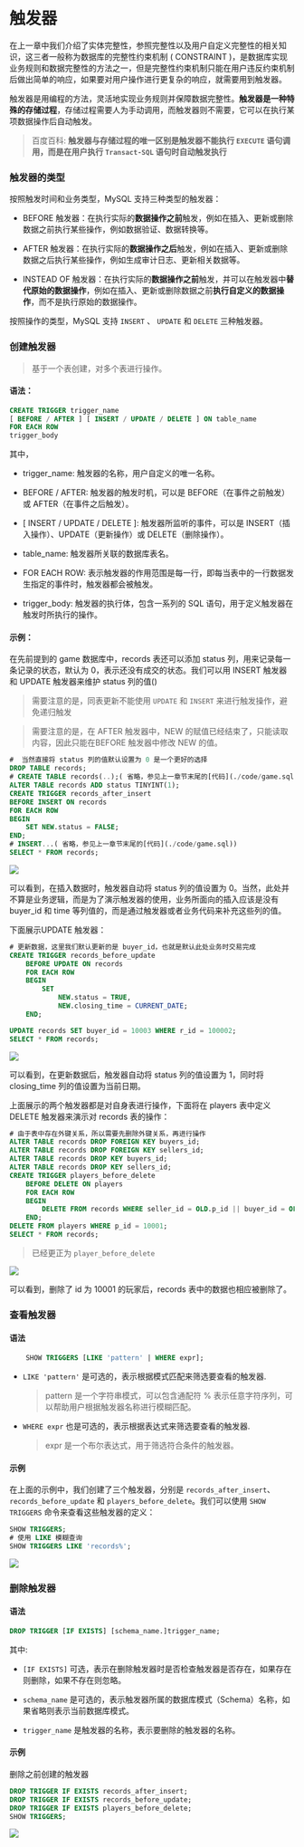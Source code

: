 # **触发器**

在上一章中我们介绍了实体完整性，参照完整性以及用户自定义完整性的相关知识，这三者一般称为数据库的完整性约束机制 ( CONSTRAINT )，是数据库实现业务规则和数据完整性的方法之一，但是完整性约束机制只能在用户违反约束机制后做出简单的响应，如果要对用户操作进行更复杂的响应，就需要用到触发器。

触发器是用编程的方法，灵活地实现业务规则并保障数据完整性。**触发器是一种特殊的存储过程**，存储过程需要人为手动调用，而触发器则不需要，它可以在执行某项数据操作后自动触发。

> 百度百科: **触发器与存储过程的唯一区别是触发器不能执行 `EXECUTE` 语句调用，而是在用户执行 `Transact-SQL` 语句时自动触发执行**

### 触发器的类型

按照触发时间和业务类型，MySQL 支持三种类型的触发器：

+ BEFORE 触发器：在执行实际的**数据操作之前**触发，例如在插入、更新或删除数据之前执行某些操作，例如数据验证、数据转换等。

+ AFTER 触发器：在执行实际的**数据操作之后**触发，例如在插入、更新或删除数据之后执行某些操作，例如生成审计日志、更新相关数据等。

+ INSTEAD OF 触发器：在执行实际的**数据操作之前**触发，并可以在触发器中**替代原始的数据操作**，例如在插入、更新或删除数据之前**执行自定义的数据操作**，而不是执行原始的数据操作。

按照操作的类型，MySQL 支持 `INSERT` 、 `UPDATE` 和 `DELETE` 三种触发器。

### 创建触发器

> 基于一个表创建，对多个表进行操作。

#### 语法：

```sql
CREATE TRIGGER trigger_name
[ BEFORE / AFTER ] [ INSERT / UPDATE / DELETE ] ON table_name
FOR EACH ROW
trigger_body
```

其中，

+ trigger_name: 触发器的名称，用户自定义的唯一名称。

+ BEFORE / AFTER: 触发器的触发时机，可以是 BEFORE（在事件之前触发）或 AFTER（在事件之后触发）。

+ [ INSERT / UPDATE / DELETE ]: 触发器所监听的事件，可以是 INSERT（插入操作）、UPDATE（更新操作）或 DELETE（删除操作）。

+ table_name: 触发器所关联的数据库表名。

+ FOR EACH ROW: 表示触发器的作用范围是每一行，即每当表中的一行数据发生指定的事件时，触发器都会被触发。

+ trigger_body: 触发器的执行体，包含一系列的 SQL 语句，用于定义触发器在触发时所执行的操作。

#### 示例：

在先前提到的 game 数据库中，records 表还可以添加 status 列，用来记录每一条记录的状态，默认为 0，表示还没有成交的状态。我们可以用 INSERT 触发器和 UPDATE 触发器来维护 status 列的值()

> 需要注意的是，同表更新不能使用 `UPDATE` 和 `INSERT` 来进行触发操作，避免递归触发

> 需要注意的是，在 AFTER 触发器中，NEW 的赋值已经结束了，只能读取内容，因此只能在BEFORE 触发器中修改 NEW 的值。

```sql
#  当然直接将 status 列的值默认设置为 0 是一个更好的选择
DROP TABLE records;
# CREATE TABLE records(..);( 省略，参见上一章节末尾的[代码](./code/game.sql))
ALTER TABLE records ADD status TINYINT(1);
CREATE TRIGGER records_after_insert
BEFORE INSERT ON records
FOR EACH ROW
BEGIN
    SET NEW.status = FALSE;
END;
# INSERT...( 省略，参见上一章节末尾的[代码](./code/game.sql))
SELECT * FROM records;
```

![](./img/4-3-1.png)

可以看到，在插入数据时，触发器自动将 status 列的值设置为 0。当然，此处并不算是业务逻辑，而是为了演示触发器的使用，业务所面向的插入应该是没有 buyer_id 和 time 等列值的，而是通过触发器或者业务代码来补充这些列的值。

下面展示UPDATE 触发器：

```sql
# 更新数据，这里我们默认更新的是 buyer_id，也就是默认此处业务时交易完成
CREATE TRIGGER records_before_update
    BEFORE UPDATE ON records
    FOR EACH ROW
    BEGIN
        SET
            NEW.status = TRUE,
            NEW.closing_time = CURRENT_DATE;
    END;

UPDATE records SET buyer_id = 10003 WHERE r_id = 100002;
SELECT * FROM records;
```

![](./img/4-3-2.png)

可以看到，在更新数据后，触发器自动将 status 列的值设置为 1，同时将 closing_time 列的值设置为当前日期。

上面展示的两个触发器都是对自身表进行操作，下面将在 players 表中定义 DELETE 触发器来演示对 records 表的操作：

```sql
# 由于表中存在外键关系，所以需要先删除外键关系，再进行操作
ALTER TABLE records DROP FOREIGN KEY buyers_id;
ALTER TABLE records DROP FOREIGN KEY sellers_id;
ALTER TABLE records DROP KEY buyers_id;
ALTER TABLE records DROP KEY sellers_id;
CREATE TRIGGER players_before_delete
    BEFORE DELETE ON players
    FOR EACH ROW
    BEGIN
        DELETE FROM records WHERE seller_id = OLD.p_id || buyer_id = OLD.p_id;
    END;
DELETE FROM players WHERE p_id = 10001;
SELECT * FROM records;
```

> 已经更正为 `player_before_delete`

![ ](./img/4-3-3.png)

可以看到，删除了 id 为 10001 的玩家后，records 表中的数据也相应被删除了。

### 查看触发器

#### 语法

```sql
    SHOW TRIGGERS [LIKE 'pattern' | WHERE expr];
```

+ `LIKE 'pattern'` 是可选的，表示根据模式匹配来筛选要查看的触发器.

    > pattern 是一个字符串模式，可以包含通配符 % 表示任意字符序列，可以帮助用户根据触发器名称进行模糊匹配。

+ `WHERE expr` 也是可选的，表示根据表达式来筛选要查看的触发器.

    > expr 是一个布尔表达式，用于筛选符合条件的触发器。

#### 示例

在上面的示例中，我们创建了三个触发器，分别是 `records_after_insert`、`records_before_update` 和 `players_before_delete`。我们可以使用 `SHOW TRIGGERS` 命令来查看这些触发器的定义：

```sql
SHOW TRIGGERS;
# 使用 LIKE 模糊查询
SHOW TRIGGERS LIKE 'records%';
```

![](./img/4-3-4.png)

### 删除触发器

#### 语法 

```sql
DROP TRIGGER [IF EXISTS] [schema_name.]trigger_name;
```

其中:

+ `[IF EXISTS]` 可选，表示在删除触发器时是否检查触发器是否存在，如果存在则删除，如果不存在则忽略。

+ `schema_name` 是可选的，表示触发器所属的数据库模式（Schema）名称，如果省略则表示当前数据库模式。

+ `trigger_name` 是触发器的名称，表示要删除的触发器的名称。

#### 示例

删除之前创建的触发器

```sql
DROP TRIGGER IF EXISTS records_after_insert;
DROP TRIGGER IF EXISTS records_before_update;
DROP TRIGGER IF EXISTS players_before_delete;
SHOW TRIGGERS;
```

![](./img/4-3-5.png)
